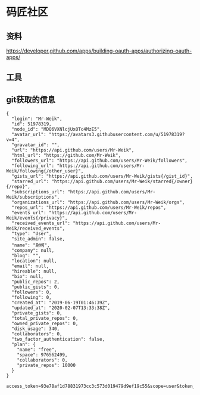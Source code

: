 # 码匠社区


## 资料
   
   
   https://developer.github.com/apps/building-oauth-apps/authorizing-oauth-apps/
## 工具
   
   
   
   
## git获取的信息

    {
      "login": "Mr-Weik",
      "id": 51978319,
      "node_id": "MDQ6VXNlcjUxOTc4MzE5",
      "avatar_url": "https://avatars3.githubusercontent.com/u/51978319?v=4",
      "gravatar_id": "",
      "url": "https://api.github.com/users/Mr-Weik",
      "html_url": "https://github.com/Mr-Weik",
      "followers_url": "https://api.github.com/users/Mr-Weik/followers",
      "following_url": "https://api.github.com/users/Mr-Weik/following{/other_user}",
      "gists_url": "https://api.github.com/users/Mr-Weik/gists{/gist_id}",
      "starred_url": "https://api.github.com/users/Mr-Weik/starred{/owner}{/repo}",
      "subscriptions_url": "https://api.github.com/users/Mr-Weik/subscriptions",
      "organizations_url": "https://api.github.com/users/Mr-Weik/orgs",
      "repos_url": "https://api.github.com/users/Mr-Weik/repos",
      "events_url": "https://api.github.com/users/Mr-Weik/events{/privacy}",
      "received_events_url": "https://api.github.com/users/Mr-Weik/received_events",
      "type": "User",
      "site_admin": false,
      "name": "尉柯",
      "company": null,
      "blog": "",
      "location": null,
      "email": null,
      "hireable": null,
      "bio": null,
      "public_repos": 2,
      "public_gists": 0,
      "followers": 0,
      "following": 0,
      "created_at": "2019-06-19T01:46:39Z",
      "updated_at": "2020-02-07T13:33:38Z",
      "private_gists": 0,
      "total_private_repos": 0,
      "owned_private_repos": 0,
      "disk_usage": 340,
      "collaborators": 0,
      "two_factor_authentication": false,
      "plan": {
        "name": "free",
        "space": 976562499,
        "collaborators": 0,
        "private_repos": 10000
      }
    }    
    
    access_token=93e78af1d78831973cc3c573d019479d9ef19c55&scope=user&token_type=bearer